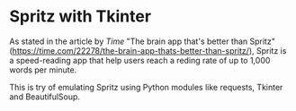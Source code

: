 # Spritz with Tkinter

As stated in the article by *Time* "The brain app that's better than Spritz"
(https://time.com/22278/the-brain-app-thats-better-than-spritz/), Spritz is a speed-reading app that help
users reach a reding rate of up to 1,000 words per minute.

This is try of emulating Spritz using Python modules like requests, Tkinter and BeautifulSoup.
